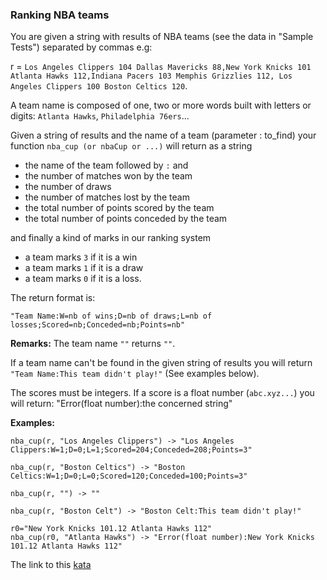 ### Ranking NBA teams

You are given a string with results of NBA teams (see the data in "Sample Tests") separated by commas e.g:

r = `Los Angeles Clippers 104 Dallas Mavericks 88,New York Knicks 101 Atlanta Hawks 112,Indiana Pacers 103 Memphis Grizzlies 112, Los Angeles Clippers 100 Boston Celtics 120`.

A team name is composed of one, two or more words built with letters or digits: `Atlanta Hawks`, `Philadelphia 76ers`...

Given a string of results and the name of a team (parameter : to_find) your function `nba_cup (or nbaCup or ...)` will return as a string

* the name of the team followed by `:` and
* the number of matches won by the team
* the number of draws
* the number of matches lost by the team
* the total number of points scored by the team
* the total number of points conceded by the team

and finally a kind of marks in our ranking system

* a team marks `3` if it is a win
* a team marks `1` if it is a draw
* a team marks `0` if it is a loss.

The return format is:
```
"Team Name:W=nb of wins;D=nb of draws;L=nb of losses;Scored=nb;Conceded=nb;Points=nb"
```
**Remarks:** The team name `""` returns `""`.

If a team name can't be found in the given string of results you will return `"Team Name:This team didn't play!"` (See examples below).

The scores must be integers. If a score is a float number (`abc.xyz...`) you will return: "Error(float number):the concerned string"

**Examples:**  
```
nba_cup(r, "Los Angeles Clippers") -> "Los Angeles Clippers:W=1;D=0;L=1;Scored=204;Conceded=208;Points=3"

nba_cup(r, "Boston Celtics") -> "Boston Celtics:W=1;D=0;L=0;Scored=120;Conceded=100;Points=3"

nba_cup(r, "") -> ""

nba_cup(r, "Boston Celt") -> "Boston Celt:This team didn't play!"

r0="New York Knicks 101.12 Atlanta Hawks 112"
nba_cup(r0, "Atlanta Hawks") -> "Error(float number):New York Knicks 101.12 Atlanta Hawks 112"
```

The link to this [kata](https://www.codewars.com/kata/ranking-nba-teams/javascript)
